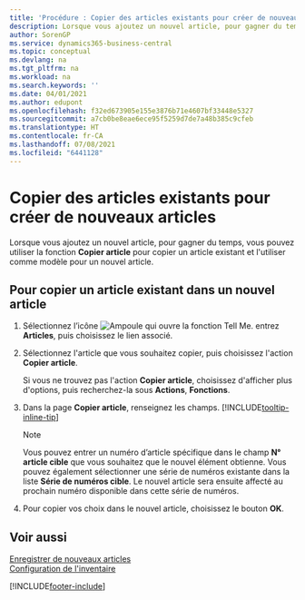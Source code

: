 ```yaml
---
title: 'Procédure : Copier des articles existants pour créer de nouveaux articles'
description: Lorsque vous ajoutez un nouvel article, pour gagner du temps, vous pouvez utiliser la fonction Copier article pour copier un article existant et l'utiliser comme modèle pour un nouvel article.
author: SorenGP
ms.service: dynamics365-business-central
ms.topic: conceptual
ms.devlang: na
ms.tgt_pltfrm: na
ms.workload: na
ms.search.keywords: ''
ms.date: 04/01/2021
ms.author: edupont
ms.openlocfilehash: f32ed673905e155e3876b71e4607bf33448e5327
ms.sourcegitcommit: a7cb0be8eae6ece95f5259d7de7a48b385c9cfeb
ms.translationtype: HT
ms.contentlocale: fr-CA
ms.lasthandoff: 07/08/2021
ms.locfileid: "6441128"
---
```

# <a name="copy-existing-items-to-create-new-items"></a>Copier des articles existants pour créer de nouveaux articles

Lorsque vous ajoutez un nouvel article, pour gagner du temps, vous pouvez utiliser la fonction **Copier article** pour copier un article existant et l'utiliser comme modèle pour un nouvel article.  

## <a name="to-copy-an-existing-item-to-a-new-item"></a>Pour copier un article existant dans un nouvel article

1. Sélectionnez l’icône ![Ampoule qui ouvre la fonction Tell Me.](media/ui-search/search_small.png "Dites-moi ce que vous voulez faire") entrez **Articles**, puis choisissez le lien associé.  
2. Sélectionnez l'article que vous souhaitez copier, puis choisissez l'action **Copier article**.  

    Si vous ne trouvez pas l'action **Copier article**, choisissez d'afficher plus d'options, puis recherchez-la sous **Actions**, **Fonctions**.  

3. Dans la page **Copier article**, renseignez les champs. [!INCLUDE[tooltip-inline-tip](includes/tooltip-inline-tip_md.md)]

    > [!NOTE]  
    > Vous pouvez entrer un numéro d’article spécifique dans le champ **N° article cible** que vous souhaitez que le nouvel élément obtienne. Vous pouvez également sélectionner une série de numéros existante dans la liste **Série de numéros cible**. Le nouvel article sera ensuite affecté au prochain numéro disponible dans cette série de numéros.  

4. Pour copier vos choix dans le nouvel article, choisissez le bouton **OK**.  

## <a name="see-also"></a>Voir aussi

[Enregistrer de nouveaux articles](inventory-how-register-new-items.md)  
[Configuration de l'inventaire](inventory-setup-inventory.md)  


[!INCLUDE[footer-include](includes/footer-banner.md)]
